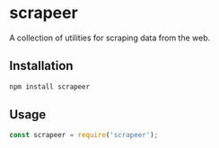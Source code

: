 # scrapeer

A collection of utilities for scraping data from the web.


## Installation

```bash
npm install scrapeer
```

## Usage

```javascript
const scrapeer = require('scrapeer');
```
